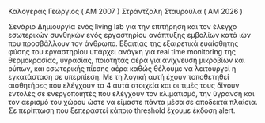 Καλογεράς Γεώργιος ( ΑΜ 2007 )
Στράντζαλη Σταυρούλα ( ΑΜ 2026 )

Σενάριο
Δημιουργία ενός living lab για την επιτήρηση και τον έλεγχο εσωτερικών συνθηκών ενός εργαστηρίου ανάπτυξης εμβολίων κατά ιών που προσβάλλουν τον άνθρωπο. Εξαιτίας της εξαιρετικά ευαίσθητης φύσης του εργαστηρίου υπάρχει ανάγκη για real time monitoring της θερμοκρασίας, υγρασίας, ποιότητας αέρα για ανίχνευση μικροβίων και ρύπων, και εσωτερικής πίεσης αέρα καθώς θέλουμε να λειτουργεί η εγκατάσταση σε υπερπίεση. Με τη λογική αυτή έχουν τοποθετηθεί αισθητήρες που ελέγχουν τα 4 αυτά στοιχεία και οι τιμές τους δίνουν εντολές σε ενεργοποιητές που ελέγχουν τον κλιματισμό, την ύγρανση και τον αερισμό του χώρου ώστε να είμαστε πάντα μέσα σε αποδεκτά πλαίσια. Σε περίπτωση που ξεπεραστεί κάποιο threshold έχουμε έκδοση alert.
